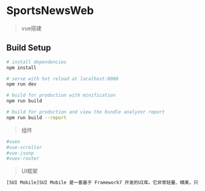 # SportsNewsWeb

> vue搭建


## Build Setup

``` bash
# install dependencies
npm install

# serve with hot reload at localhost:8080
npm run dev

# build for production with minification
npm run build

# build for production and view the bundle analyzer report
npm run build --report
```
> 组件
``` bash
#vuex
#vue-scroller
#vue-jsonp
#vuex-router
```
> UI框架
``` bash
[SUI Mobile]SUI Mobile 是一套基于 Framework7 开发的UI库。它非常轻量、精美，只需要引入我们的CDN文件就可以使用，并且能兼容到 iOS 6.0+ 和 Android 4.0+，非常适合开发跨平台Web App。(http://m.sui.taobao.org/)
```




